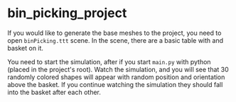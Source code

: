 # bin_picking_project
If you would like to generate the base meshes to the project, you need to open `binPicking.ttt` scene. In the scene, there are a basic table with and basket on it. 

You need to start the simulation, after if you start `main.py` with python (placed in the project's root). Watch the simulation, and you will see that 30 randomly colored shapes will appear with random position and orientation above the basket. If you continue watching the simulation they should fall into the basket after each other.